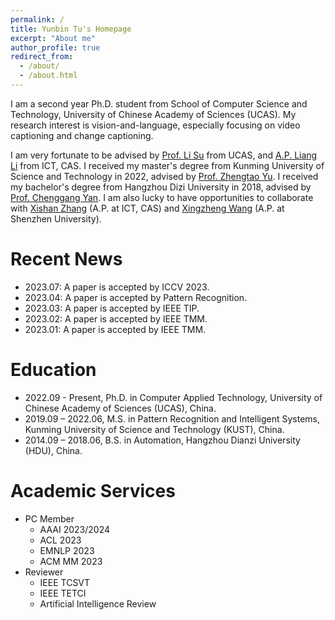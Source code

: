 ```yaml
---
permalink: /
title: Yunbin Tu's Homepage
excerpt: "About me"
author_profile: true
redirect_from: 
  - /about/
  - /about.html
---
```


I am a second year Ph.D. student from School of Computer Science and Technology, University of Chinese Academy of Sciences (UCAS). My research interest is vision-and-language, especially focusing on video captioning and change captioning.

I am very fortunate to be advised by [Prof. Li Su](https://people.ucas.ac.cn/~suli) from UCAS, and [A.P. Liang Li](https://vipl.ict.ac.cn/people/lliang/) from ICT, CAS. I received my master's degree from Kunming University of Science and Technology in 2022, advised by [Prof. Zhengtao Yu](https://xzy.kmust.edu.cn/info/1159/1311.htm). I received my bachelor's degree from Hangzhou Dizi University in 2018, advised by [Prof. Chenggang Yan](https://auto.hdu.edu.cn/2019/0621/c3803a96028/page.htm). I am also lucky to have opportunities to collaborate with [Xishan Zhang](http://www.ict.cas.cn/sourcedb_2018_ict_cas/cn/jssrck/202003/t20200310_5509322.html)  (A.P. at ICT, CAS) and [Xingzheng Wang](https://cmce.szu.edu.cn/info/1429/3786.htm)  (A.P. at Shenzhen University).  


Recent News
======
- 2023.07: A paper is accepted by ICCV 2023.
- 2023.04: A paper is accepted by Pattern Recognition.
- 2023.03: A paper is accepted by IEEE TIP.
- 2023.02: A paper is accepted by IEEE TMM.
- 2023.01: A paper is accepted by IEEE TMM.

Education
======
- 2022.09 - Present, Ph.D. in Computer Applied Technology, University of Chinese Academy of Sciences (UCAS), China.
- 2019.09 – 2022.06, M.S. in Pattern Recognition and Intelligent Systems, Kunming University of Science and Technology (KUST), China.
- 2014.09 – 2018.06, B.S. in Automation, Hangzhou Dianzi University (HDU), China.

Academic Services
======
- PC Member
  - AAAI 2023/2024
  - ACL 2023
  - EMNLP 2023
  - ACM MM 2023
- Reviewer
  - IEEE TCSVT
  - IEEE TETCI
  - Artificial Intelligence Review

